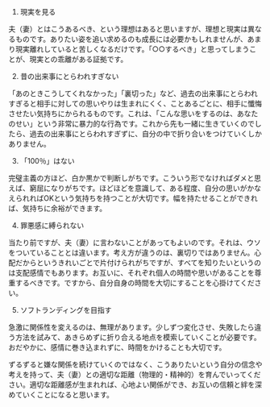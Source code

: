 ﻿<meta charset="UTF-8">

1. 現実を見る

夫（妻）とはこうあるべき、という理想はあると思いますが、理想と現実は異なるものです。ありたい姿を追い求めるのも成長には必要かもしれませんが、あまり現実離れしていると苦しくなるだけです。「○○するべき」と思ってしまうことが、現実との乖離がある証拠です。

2. 昔の出来事にとらわれすぎない

「あのときこうしてくれなかった」「裏切った」など、過去の出来事にとらわれすぎると相手に対しての思いやりは生まれにくく、ことあるごとに、相手に懺悔させたい気持ちにかられるものです。これは、「こんな思いをするのは、あなたのせい」という非常に暴力的な行為です。これから先も一緒に生きていくのでしたら、過去の出来事にとらわれすぎずに、自分の中で折り合いをつけていくしかありません。

3. 「100％」はない

完璧主義の方ほど、白か黒かで判断しがちです。こういう形でなければダメと思えば、窮屈になりがちです。ほどほどを意識して、ある程度、自分の思いがかなえられればOKという気持ちを持つことが大切です。幅を持たせることができれば、気持ちに余裕ができます。

4. 罪悪感に縛られない

当たり前ですが、夫（妻）に言わないことがあってもよいのです。それは、ウソをついていることとは違います。考え方が違うのは、裏切りではありません。心配だからというきれいごとで片付けられがちですが、すべてを知りたいというのは支配感情でもあります。お互いに、それぞれ個人の時間や思いがあることを尊重するべきです。ですから、自分自身の時間を大切にすることを心掛けてください。

5. ソフトランディングを目指す

急激に関係性を変えるのは、無理があります。少しずつ変化させ、失敗したら違う方法を試みて、あきらめずに折り合える地点を模索していくことが必要です。おだやかに、感情に巻き込まれずに、時間をかけることも大切です。

ずるずると嫌な関係を続けていくのではなく、こうありたいという自分の信念や考えを持って、夫（妻）との適切な距離（物理的・精神的）を育んでいってください。適切な距離感が生まれれば、心地よい関係ができ、お互いの信頼と絆を深めていくことになると思います。

